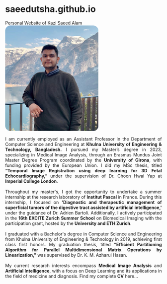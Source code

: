 # saeedutsha.github.io
 Personal Website of Kazi Saeed Alam <br>
<img style="width:300px;" src="./assets/photo2.png" alt="Profile Picture" class="about-pic">

  <p style="text-align:justify;">
                        I am currently employed as an Assistant Professor in the Department of Computer Science and Engineering at <b>Khulna University of Engineering & Technology, Bangladesh.</b> I pursued my Master’s degree in 2023, specializing in Medical Image Analysis, through an <a onclick="window.open('https://maiamaster.udg.edu/')" class="hyper__text">Erasmus Mundus Joint Master Degree Program</a> coordinated by the <b>University of Girona</b>, with funding provided by the European Union. I did my MSc thesis, titled <b>“Temporal Image Registration using deep learning for 3D Fetal Echocardiography,”</b> under the supervision of <a onclick="window.open('https://scholar.google.com/citations?hl=en&user=TUa2r84AAAAJ&view_op=list_works&sortby=pubdate')" class="hyper__text">Dr. Choon Hwai Yap</a> at <b>Imperial College London</b>.
                        <br><br>
                        Throughout my master's, I got the opportunity to undertake a summer internship at the research laboratory of <b>Institut Pascal</b> in France. During this internship, I focused on <b>'Diagnostic and therapeutic management of superficial tumors of the digestive tract assisted by artificial intelligence,'</b> under the guidance of <a onclick="window.open('https://scholar.google.com/citations?user=_KUZlKYAAAAJ&hl=en')" class="hyper__text">Dr. Adrien Bartoli</a>. Additionally, I actively participated in the <b>16th EXCITE Zurich Summer School</b> on Biomedical Imaging with the participation grant, hosted by the <b>University and ETH Zurich</b>.
                        <br><br>
                        I graduated with a Bachelor's degree in Computer Science and Engineering from Khulna University of Engineering & Technology in 2019, achieving first class first honors. My graduation thesis, titled <b>“Efficient Partitioning Algorithm for Parallel Multidimensional Matrix Operations by Linearization,”</b> was supervised by <a onclick="window.open('https://scholar.google.com/citations?user=U5DZvDEAAAAJ&hl=en')" class="hyper__text">Dr. K. M. Azharul Hasan</a>.
                        <br><br>
                        My current research interests encompass <b>Medical Image Analysis</b> and <b>Artificial Intelligence</b>, with a focus on Deep Learning and its applications in the field of medicine and diagnosis. Find my complete <b>CV</b> <a class="hyper__text" onclick="window.open('./assets/CV_Kazi Saeed Alam.pdf')">here...</a>
                    </p>
